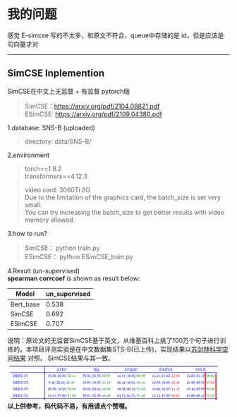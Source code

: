 


# 我的问题
感觉 E-simcse 写的不太多，和原文不符合，queue中存储的是 id，但是应该是句向量才对 



-----
## SimCSE Inplemention

SimCSE在中文上无监督 + 有监督 pytorch版
> SimCSE：https://arxiv.org/pdf/2104.08821.pdf   
> ESimCSE: https://arxiv.org/pdf/2109.04380.pdf

1.database: SNS-B (uploaded)
> directory: data/SNS-B/  

2.environment
> torch==1.8.2  
> transformers==4.12.3
> 
> video card: 3060Ti 8G    
> Due to the limitation of the graphics card, the batch_size is set very small.  
> You can try increasing the batch_size to get better results with video memory allowed.  

3.how to run?
> SimCSE： python train.py  
> ESimCSE： python ESimCSE_train.py

4.Result (un-supervised)  
**spearman corrcoef** is shown as result below:

| Model     | un_supervised |
|-----------|---------------|
| Bert_base | 0.538         |   
| SimCSE    | 0.692         |
| ESimCSE   | 0.707         | 

说明：原论文的无监督SimCSE基于英文，从维基百科上挑了100万个句子进行训练的。本项目评测实验是在中文数据集STS-B(已上传)，实现结果以[苏剑林科学空间结果](https://spaces.ac.cn/archives/8348) 对照。
SimCSE结果与其一致。  
![img.png](./data/pic/img.png)    
**以上供参考，码代码不易，有用请点个赞喔。**   

